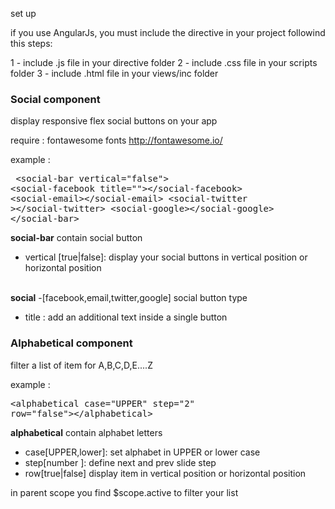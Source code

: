 set up

if you use AngularJs, you must include the directive in your project followind this steps:

1 - include .js file in your directive folder
2 - include .css file in your scripts folder
3 - include .html file in your views/inc folder


<h3>Social component</h3>

  display responsive flex social buttons on your app
  
  require : fontawesome fonts http://fontawesome.io/
  
  example : <pre>
&lt;social-bar vertical=&quot;false&quot;&gt; 
  &lt;social-facebook title=&quot;&quot;&gt;&lt;/social-facebook&gt;
  &lt;social-email&gt;&lt;/social-email&gt; 
  &lt;social-twitter &gt;&lt;/social-twitter&gt;
  &lt;social-google&gt;&lt;/social-google&gt;
&lt;/social-bar&gt;</pre>
              
<b>social-bar</b>  contain social button
        
<ul><li>vertical [true|false]:    display your social buttons in vertical position or horizontal position      
</li></ul>
<br>
<b>social</b> -[facebook,email,twitter,google]  social button type  
<br>
<ul><li>title : add an additional text inside a single button</li></ul>
        
        
<h3>Alphabetical component</h3>

filter a list of item for A,B,C,D,E....Z
  
  example : 
            <pre>&lt;alphabetical case=&quot;UPPER&quot; step=&quot;2&quot; row=&quot;false&quot;&gt;&lt;/alphabetical&gt;</pre>
            
<b>alphabetical</b> contain alphabet letters
  
<ul>        
<li>case[UPPER,lower]:    set alphabet in UPPER or lower case</li>
<li>step[number ]:        define next and prev slide step</li>
<li>row[true|false]      display item in vertical position or horizontal position     </li> 
</ul>

in parent scope you find $scope.active to filter your list
  
